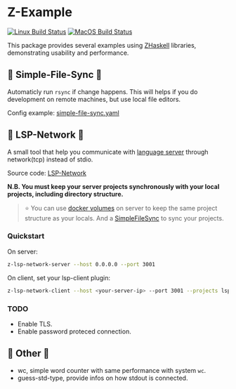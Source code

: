 Z-Example
=========

[![Linux Build Status](https://github.com/ZHaskell/z-example/workflows/ubuntu-ci/badge.svg)](https://github.com/ZHaskell/z-example/actions)
[![MacOS Build Status](https://github.com/ZHaskell/z-example/workflows/osx-ci/badge.svg)](https://github.com/ZHaskell-Z/z-example/actions)

This package provides several examples using [ZHaskell](https://github.com/ZHaskell) libraries, demonstrating usability and performance.


## :fish_cake: Simple-File-Sync :fish_cake:

Automaticly run `rsync` if change happens. This will helps if you do development
on remote machines, but use local file editors.

Config example: [simple-file-sync.yaml](./FileSystem/config/simple_file_sync.yaml)


## :fish_cake: LSP-Network :fish_cake:

A small tool that help you communicate with [language server](https://microsoft.github.io/language-server-protocol/)
through network(tcp) instead of stdio.

Source code: [LSP-Network](./Network/LanguageServer)

**N.B. You must keep your server projects synchronously with your local projects,
including directory structure.**

> :star: You can use [docker volumes](https://docs.docker.com/storage/volumes/)
> on server to keep the same project structure as your locals.
> And a [SimpleFileSync](#fish_cake-simple-file-sync-fish_cake) to sync your projects.

### Quickstart

On server:

```sh
z-lsp-network-server --host 0.0.0.0 --port 3001
```

On client, set your lsp-client plugin:

```sh
z-lsp-network-client --host <your-server-ip> --port 3001 --projects lsp-network-client.yaml
```

### TODO

- Enable TLS.
- Enable password proteced connection.


## :fish_cake: Other :fish_cake:

* wc, simple word counter with same performance with system `wc`.
* guess-std-type, provide infos on how stdout is connected.
